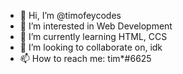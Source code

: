 - 👋 Hi, I’m @timofeycodes
- 👀 I’m interested in Web Development
- 🌱 I’m currently learning HTML, CCS
- 💞️ I’m looking to collaborate on, idk
- 📫 How to reach me: tim*#6625

<!---
timofeycodes/timofeycodes is a ✨ special ✨ repository because its `README.md` (this file) appears on your GitHub profile.
You can click the Preview link to take a look at your changes.
--->
